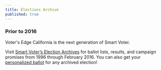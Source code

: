 ```yaml
---
title: Elections Archive
published: true
---
```


### Prior to 2016
Voter's Edge California is the next generation of Smart Voter. 

Visit [Smart Voter’s Election Archives](http://www.smartvoter.org/voter/archives.html) for ballot lists, results, and campaign promises from 1996 through February 2016. You can also get your [personalized ballot](http://www.smartvoter.org/voter/search.html#ballot) for any archived election!
